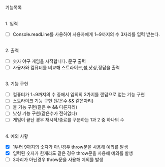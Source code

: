 기능목록

<br>
1. 입력
   
   - [ ] Console.readLine를 사용하여 사용자에게 1~9까지의 수 3자리를 입력 받는다.

<br>   
2. 출력

- [ ] 숫자 야구 게임을 시작합니다. 문구 출력
- [ ] 사용자와 컴퓨터를 비교해 스트라이크,볼,낫싱,정답을 출력

<br>
3. 기능 구현
   
   - [ ] 컴퓨터가 1~9까지의 수 중에서 임의의 3가지를 랜덤으로 얻는 기능 구현
   - [ ] 스트라이크 기능 구현 (같은수 && 같은자리)
   - [ ] 볼 기능 구현(같은 수 && 다른자리)
   - [ ] 낫싱 기능 구현(같은수가 전혀없다)
   - [ ] 게임이 끝난 경우 재시작/종료를 구분하는 1과 2 중 하나의 수

<br>
4. 예외 사황

- [x] 1부터 9까지의 숫자가 아닌경우 throw문을 사용해 예외를 발생
- [x] 입력된 숫자가 한개라도 같은 경우 throw문을 사용해 예외를 발생
- [ ] 3자리가 아닌경우 throw문을 사용해 예외를 발생
